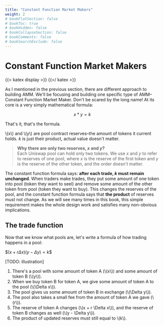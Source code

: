 ```yaml
---
title: "Constant Function Market Makers"
weight: 2
# bookFlatSection: false
# bookToc: true
# bookHidden: false
# bookCollapseSection: false
# bookComments: false
# bookSearchExclude: false
---
```

# Constant Function Market Makers

{{< katex display >}} {{</ katex >}}

As I mentioned in the previous section, there are different approach to building AMM. We'll be focusing and building one
specific type of AMM–Constant Function Market Maker. Don't be scared by the long name! At its core is a very
simply mathematical formula:

$$x * y = k$$

That's it, that's the formula.

\\(x\\) and \\(y\\) are pool contract reserves–the amount of tokens it current holds. *k* is just their product, actual
value doesn't matter.

> **Why there are only two reserves, *x* and *y*?**  
Each Uniswap pool can hold only two tokens. We use *x* and *y* to refer to reserves of one pool, where *x* is the reserve
of the first token and *y* is the reserve of the other token, and the order doesn't matter.

The constant function formula says: **after each trade, *k* must remain unchanged**. When traders make trades, they
put some amount of one token into pool (token they want to seel) and remove some amount of the other token from pool
(token they want to buy). This changes the reserves of the pool, and the constant function formula says that **the product**
of reserves must not change. As we will see many times in this book, this simple requirement makes the whole design work
and satisfies many non-obvious implications.

## The trade function
Now that we know what pools are, let's write a formula of how trading happens in a pool:

$$(x + r\Delta x)(y - \Delta y) = k\$$

[TODO: illustration]

1. There's a pool with some amount of token A (\\(x\\)) and some amount of token B (\\(y\\)).
1. When we buy token B for token A, we give some amount of token A to the pool (\\(\Delta x\\)).
1. The pool gives us some amount of token B in exchange (\\(\Delta y\\)).
1. The pool also takes a small fee from the amount of token A we gave (\\(r\\)).
1. The reserve of token A changes (\\(x + r \Delta x\\)), and the reserve of token B changes as well (\\(y - \Delta y\\)).
1. The product of updated reserves must still equal to \\(k\\).